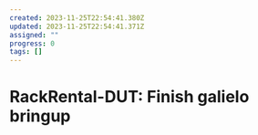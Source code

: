```yaml
---
created: 2023-11-25T22:54:41.380Z
updated: 2023-11-25T22:54:41.371Z
assigned: ""
progress: 0
tags: []
---
```


# RackRental-DUT: Finish galielo bringup
